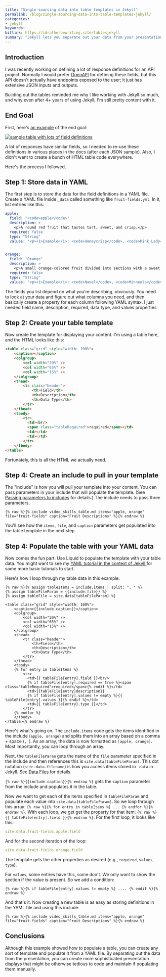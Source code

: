 ```yaml
---
title: "Single-sourcing data into table templates in Jekyll"
permalink: /blog/single-sourcing-data-into-table-templates-jekyll/
categories:
- jekyll
keywords:
bitlink: https://idratherbewriting.site/tablesjekyll
summary: "Jekyll lets you separate out your data from your presentation layer. You can store your data in a YAML file and then populate the data into templates as desired, passing parameters into includes. In this post, I describe my process for creating tables where I might re-use the same definitions in various places in the docs."
---
```


## Introduction

I was recently working on defining a lot of response definitions for an API project. Normally I would prefer [OpenAPI](/learnapidoc/pubapis_swagger_intro.html) for defining these fields, but this API doesn't actually have endpoints exposed to the user; it just has extensive JSON inputs and outputs.

Building out the tables reminded me why I like working with Jekyll so much, and why even after 4+ years of using Jekyll, I'm still pretty content with it.

## End Goal

First, here's [an example](https://developer.amazon.com/docs/video-skills-multimodal-devices/getdisplayableitemsmetadata.html#payload-descriptions-1) of the end goal:

<a href="https://developer.amazon.com/docs/video-skills-multimodal-devices/getdisplayableitemsmetadata.html#payload-descriptions-1"><img src="https://s3-us-west-1.amazonaws.com/idratherbewritingmedia.com/images/sampletablejekyll.png" style="max-width: 650px" alt="sample table with lots of field definitions" /></a>

A lot of responses have similar fields, so I needed to re-use these definitions in various places in the docs (after each JSON sample). Also, I didn't want to create a bunch of HTML table code everywhere.

Here's the process I followed.

## Step 1: Store data in YAML

The first step is to store the data for the field definitions in a YAML file. Create a YAML file inside `_data` called something like `fruit-fields.yml`. In it, list entries like this:

```yaml
apple:
  field: "<code>apple</code>"
  description: >
    <p>A round red fruit that tastes tart, sweet, and crisp.</p>
  required: false
  type: "String"
  values: "<p><i>Example</i>: <code>Honeycrisp</code>, <code>Pink Lady</code></p>"


orange:
  field: "Orange"
  description: >
    <p>A small orange-colored fruit divided into sections with a sweet and juicy taste.</p>
  required: false
  type: "String"
  values: "<p><i>Example</i>: <code>Navel</code>, <code>Minneola</code></p>"
```

The fields you list depend on what you're describing, obviously. You need to look at your data and figure out what columns you need, and then basically create a property for each column following YAML syntax. I just needed field name, description, required, data type, and values properties.

## Step 2: Create your table template

Now create the template for displaying your content. I'm using a table here, and the HTML looks like this:

```html
<table class="grid" style="width: 100%">
    <caption></caption>
    <colgroup>
        <col width="20%" />
        <col width="65%" />
        <col width="15%" />
    </colgroup>
    <thead>
        <tr class="header">
            <th>Field</th>
            <th>Description</th>
            <th>Data Type</th>
        </tr>
    </thead>
    <tbody>
        <tr>
          <td><br/>
          <span class="tableRequired">required</span></td>
          <td></td>
          <td></td>
        </tr>
    </tbody>
</table>
```

Fortunately, this is all the HTML we actually need.

## Step 4: Create an include to pull in your template

The "include" is how you will pull your template into your content. You can pass parameters in your include that will populate the template. (See [Passing parameters to includes](https://jekyllrb.com/docs/includes/#passing-parameters-to-includes) for details.) The include needs to pass three parameters.

```liquid
{% raw %}{% include video_skills_table.md items="apple, orange" file="fruit-fields" caption="Fruit Descriptions" %}{% endraw %}
```

You'll see how the `items`, `file`, and `caption` parameters get populated into the table template in the next step.

## Step 4: Populate the table with your YAML data

Now comes the fun part: Use Liquid to populate the template with your table data. You might want to see my [YAML tutorial in the context of Jekyll
](https://idratherbewriting.com/documentation-theme-jekyll/mydoc_yaml_tutorial.html) for some more basic tutorials to start.

Here's how I loop through my table data in this example:

```liquid
{% raw %}{% assign tableItems = include.items | split: ", " %}
{% assign tableFileParam = {{include.file}} %}
{% assign tableFile = site.data[tableFileParam] %}

<table class="grid" style="width: 100%">
    <caption>{{include.caption}}</caption>
    <colgroup>
        <col width="20%" />
        <col width="65%" />
        <col width="15%" />
    </colgroup>
    <thead>
        <tr class="header">
            <th>Field</th>
            <th>Description</th>
            <th>Data Type</th>
        </tr>
    </thead>
    <tbody>
    {% for entry in tableItems %}
        <tr>
          <td>{{ tableFile[entry].field }}<br/>
          {% if tableFile[entry].required == true %}<span class="tableRequired">required</span>{% endif %}</td>
          <td>{{tableFile[entry]description}}
          {% if tableFile[entry].values != empty %}{{ tableFile[entry].values }}{% endif %}</td>
          <td>{{ tableFile[entry].type }}</td>
        </tr>
    {% endfor %}
    </tbody>
</table>{% endraw %}
```

Here's what's going on. The `include.items` code gets the items identified in the include (`apple, orange`) and splits them into an array based on a comma + space (`, `). As an array, the data is now formatted as `[apple, orange]`. Most importantly, you can loop through an array.

Next, the `tableFileParam` gets the name of the `file` parameter specified in the include and then references this is `site.data[tableFileParam]`. This dot notation (`site.data.filename`) is how you access items stored in `_data` in Jekyll. See [Data Files](https://jekyllrb.com/docs/datafiles/) for details.

`{% raw %}{{include.caption}}{% endraw %}` gets the `caption` parameter from the include and populates it in the table.

Now we want to get each of the items specified in `tableFileParam` and populate each value into `site.data[tableFileParam]`. So we loop through this array: `{% raw %}{% for entry in tableItems %} ... {% endfor %}{% endraw %}`. With each loop, we get get the property for that item: `{% raw %}{{ tableFile[entry].field }}{% endraw %}`. For the first loop, it looks like this:

```yaml
site.data.fruit-fields.apple.field
```

And for the second iteration of the loop:

```yaml
site.data.fruit-fields.orange.field
```

The template gets the other properties as desired (e.g., `required`, `values`, `type`).

For `values`, some entries have this, some don't. We only want to show the section if the value is present. So we add a condition:

```liquid
{% raw %}{% if tableFile[entry].values != empty %} .... {% endif %}{% endraw %}
```

And that's it. Now creating a new table is as easy as storing definitions in the YAML file and using this include:

```liquid
{% raw %}{% include video_skills_table.md items="apple, orange" file="fruit-fields" caption="Fruit Descriptions" %}{% endraw %}
```

## Conclusions

Although this example showed how to populate a table, you can create any sort of template and populate it from a YAML file. By separating out the data from the presentation, you can create more sophisticated presentation displays that might be otherwise tedious to code and maintain if populating them manually.
